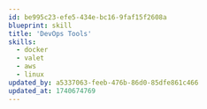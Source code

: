 ```yaml
---
id: be995c23-efe5-434e-bc16-9faf15f2608a
blueprint: skill
title: 'DevOps Tools'
skills:
  - docker
  - valet
  - aws
  - linux
updated_by: a5337063-feeb-476b-86d0-85dfe861c466
updated_at: 1740674769
---
```

